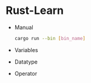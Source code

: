 # Rust-Learn
* Manual
    ```bash
    cargo run --bin [bin_name]
    ```

* Variables
* Datatype
* Operator